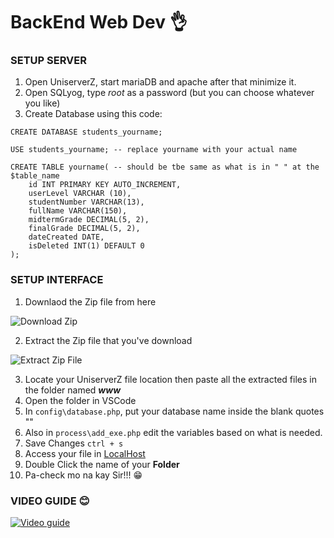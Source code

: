 # BackEnd Web Dev :ok_hand:		

### SETUP SERVER 
1. Open UniserverZ, start mariaDB and apache after that minimize it.
2. Open SQLyog, type _root_ as a password (but you can choose whatever you like)
3. Create Database using this code:
```
CREATE DATABASE students_yourname;

USE students_yourname; -- replace yourname with your actual name

CREATE TABLE yourname( -- should be tbe same as what is in " " at the $table_name
	id INT PRIMARY KEY AUTO_INCREMENT,
	userLevel VARCHAR (10),
	studentNumber VARCHAR(13),
	fullName VARCHAR(150),
	midtermGrade DECIMAL(5, 2),
	finalGrade DECIMAL(5, 2),
	dateCreated DATE,
	isDeleted INT(1) DEFAULT 0
);
```

### SETUP INTERFACE
1. Downlaod the Zip file from here


![Download Zip](https://external-content.duckduckgo.com/iu/?u=https%3A%2F%2Fhelpdeskgeek.com%2Fwp-content%2Fpictures%2F2021%2F06%2F11CodeButtonDownloadZip.png&f=1&nofb=1&ipt=dcca7191e9baf8dce77fcdc9e1826c7f7edd83683bce5ddc256296f8f7d345e6&ipo=images)

2. Extract the Zip file that you've download


![Extract Zip File](https://external-content.duckduckgo.com/iu/?u=https%3A%2F%2Fwww.top-password.com%2Fblog%2Fwp-content%2Fuploads%2F2013%2F07%2Fextract-all.png&f=1&nofb=1&ipt=58c023340222f0ed965f05cf14375f7e81f960197f5e40c91ad69517b84914de&ipo=images)

3. Locate your UniserverZ file location then paste all the extracted files in the folder named **_www_**
4. Open the folder in VSCode
5. In `config\database.php`, put your database name inside the blank quotes ""
6. Also in `process\add_exe.php` edit the variables based on what is needed.
7. Save Changes `ctrl + s`
8. Access your file in [LocalHost](http://localhost:81/)
9. Double Click the name of your **Folder**
10. Pa-check mo na kay Sir!!! :grin:	

### VIDEO GUIDE :blush:
[![Video guide](https://external-content.duckduckgo.com/iu/?u=http%3A%2F%2Fwallpapercave.com%2Fwp%2FJYJSnEO.jpg&f=1&nofb=1&ipt=a5ae643627d798e1455ea3e028568c7db99e18083a37a9c98c74fabef12b4fde&ipo=images)](https://vimeo.com/884096552)


